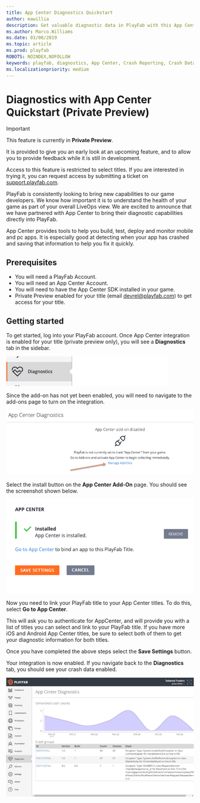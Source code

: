 ```yaml
---
title: App Center Diagnostics Quickstart
author: mawillia
description: Get valuable diagnostic data in PlayFab with this App Center integration quickstart
ms.author: Marco.Williams
ms.date: 03/08/2019
ms.topic: article
ms.prod: playfab
ROBOTS: NOINDEX,NOFOLLOW
keywords: playfab, diagnostics, App Center, Crash Reporting, Crash Data, quickstart
ms.localizationpriority: medium
---
```


# Diagnostics with App Center Quickstart (Private Preview)

> [!IMPORTANT]
> This feature is currently in **Private Preview**.  
>
> It is provided to give you an early look at an upcoming feature, and to allow you to provide feedback while it is still in development.  
>
> Access to this feature is restricted to select titles. If you are interested in trying it, you can request access by submitting a ticket on [support.playfab.com](https://support.playfab.com/hc/en-us/requests/new).

PlayFab is consistently looking to bring new capabilities to our game developers. We know how important it is to understand the health of your game as part of your overall LiveOps view.  We are excited to announce that we have partnered with App Center to bring their diagnostic capabilities directly into PlayFab.

App Center provides tools to help you build, test, deploy and monitor mobile and pc apps.  It is especially good at detecting when your app has crashed and saving that information to help you fix it quickly.

## Prerequisites

* You will need a PlayFab Account.
* You will need an App Center Account.
* You will need to have the App Center SDK installed in your game.
* Private Preview enabled for your title (email [devrel@playfab.com](mailto:devrel@playfab.com)) to get access for your title.

## Getting started

To get started, log into your PlayFab account.  Once App Center integration is enabled for your title (private preview only), you will see a **Diagnostics** tab in the sidebar.

![diagnostics tab screenshot image](media/diag_tab_screenshot.png)

Since the add-on has not yet been enabled, you will need to navigate to the add-ons page to turn on the integration.

![navigate to addons page image](media/go_to_addons_diag_page.png)

Select the install button on the **App Center Add-On** page.  You should see the screenshot shown below.

![navigate to addons page image](media/addon-installed.png)

Now you need to link your PlayFab title to your App Center titles.  To do this, select **Go to App Center**.

This will ask you to authenticate for AppCenter, and will provide you with a list of titles you can select and link to your PlayFab title.  If you have more iOS and Android App Center titles, be sure to select both of them to get your diagnostic information for both titles.

Once you have completed the above steps select the **Save Settings** button.

Your integration is now enabled.  If you navigate back to the **Diagnostics** tab, you should see your crash data enabled.

![Diagnostics Tab Dashboard active Image](media/appcenter_gm_dash.png)